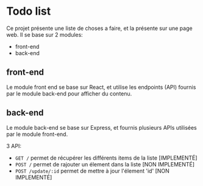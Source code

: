 # Todo list

Ce projet présente une liste de choses a faire, et la présente sur une page web. Il se base sur 2 modules:

- front-end
- back-end

## front-end

Le module front end se base sur React, et utilise les endpoints (API) fournis par le module back-end pour afficher du contenu.

## back-end

Le module back-end se base sur Express, et fournis plusieurs APIs utilisées par le module front-end.

3 API:

- ```GET /``` permet de récupérer les différents items de la liste [IMPLEMENTÉ]
- ```POST /``` permet de rajouter un élement dans la liste [NON IMPLEMENTÉ]
- ```POST /update/:id``` permet de mettre à jour l'élement 'id' [NON IMPLEMENTÉ]